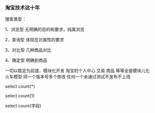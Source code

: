 ### 淘宝技术这十年

搜索类型：

1、浏览型  无明确的目的和要求，纯属浏览

2、查询型   体现在对属性的要求

3、对比型  几种商品对比

4、确定型  明确到商品


一切以稳定为前提，模块化开发
淘宝的个人中心  交易 商品  等等全是模块儿化  
火车模型  同一个版本号多个修改 任何一个未通过测试不发布不上线

select count(*)

select count(1)

select count(字段)